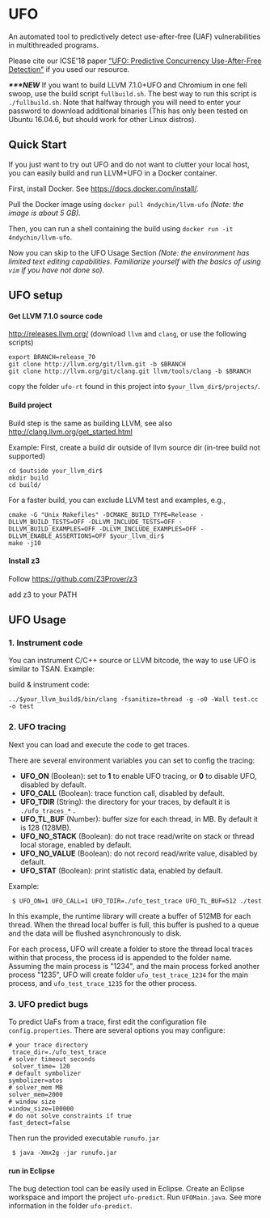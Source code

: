 # UFO

An automated tool to predictively detect use-after-free (UAF) vulnerabilities in multithreaded programs.

Please cite our ICSE'18 paper ["UFO: Predictive Concurrency Use-After-Free Detection"](https://parasol.tamu.edu/people/jeff/academic/ufo.pdf) if you used our resource.

***\*\*\*NEW***
If you want to build LLVM 7.1.0+UFO and Chromium in one fell swoop, use the build script `fullbuild.sh`. The best way to run this script is `./fullbuild.sh`. Note that halfway through you will need to enter your password to download additional binaries (This has only been tested on Ubuntu 16.04.6, but should work for other Linux distros).


## Quick Start

If you just want to try out UFO and do not want to clutter your local host, you can easily build and run LLVM+UFO in a Docker container.

First, install Docker. See https://docs.docker.com/install/.

Pull the Docker image using `docker pull 4ndychin/llvm-ufo` *(Note: the image is about 5 GB).*

Then, you can run a shell containing the build using `docker run -it 4ndychin/llvm-ufo`.

Now you can skip to the UFO Usage Section *(Note: the environment has limited text editing capabilities. Familiarize yourself with the basics of using `vim` if you have not done so).*

## UFO setup

#### Get LLVM 7.1.0 source code

http://releases.llvm.org/ (download `llvm` and `clang`, or use the following scripts)

```
export BRANCH=release_70
git clone http://llvm.org/git/llvm.git -b $BRANCH
git clone http://llvm.org/git/clang.git llvm/tools/clang -b $BRANCH
```

copy the folder `ufo-rt` found in this project into `$your_llvm_dir$/projects/`.

#### Build project

Build step is the same as building LLVM, see also http://clang.llvm.org/get_started.html

Example:
First, create a build dir outside of llvm source dir (in-tree build not supported)
```
cd $outside your_llvm_dir$
mkdir build
cd build/
```

For a faster build, you can exclude LLVM test and examples, e.g.,
```
cmake -G "Unix Makefiles" -DCMAKE_BUILD_TYPE=Release -DLLVM_BUILD_TESTS=OFF -DLLVM_INCLUDE_TESTS=OFF -DLLVM_BUILD_EXAMPLES=OFF -DLLVM_INCLUDE_EXAMPLES=OFF -DLLVM_ENABLE_ASSERTIONS=OFF $your_llvm_dir$
make -j10
```

#### Install z3 

Follow https://github.com/Z3Prover/z3

add z3 to your PATH

## UFO Usage

### 1. Instrument code

You can instrument C/C++ source or LLVM bitcode, the way to use UFO is similar to TSAN.
Example:

build & instrument code:

```../$your_llvm_build$/bin/clang -fsanitize=thread -g -o0 -Wall test.cc -o test```

### 2. UFO tracing

Next you can load and execute the code to get traces.

There are several environment variables you can set to config the tracing:

- **UFO_ON** (Boolean): set to __1__ to enable UFO tracing, or __0__ to disable UFO, disabled by default. 
- **UFO_CALL** (Boolean): trace function call, disabled by default.
- **UFO_TDIR** (String): the directory for your traces, by default it is ```./ufo_traces_*``` .
- **UFO_TL_BUF** (Number): buffer size for each thread, in MB. By default it is 128 (128MB).
- **UFO_NO_STACK** (Boolean): do not trace read/write on stack or thread local storage, enabled by default.
- **UFO_NO_VALUE** (Boolean): do not record read/write value, disabled by default.
- **UFO_STAT** (Boolean): print statistic data, enabled by default.

Example:
```
 $ UFO_ON=1 UFO_CALL=1 UFO_TDIR=./ufo_test_trace UFO_TL_BUF=512 ./test
```
In this example, the runtime library will create a buffer of 512MB for each thread.
When the thread local buffer is full, this buffer is pushed to a queue and the data will be flushed asynchronously to disk.

For each process, UFO will create a folder to store the thread local traces within that process, the process id is appended to the folder name. Assuming the main process is "1234", and the main process forked another process "1235",
UFO will create folder `ufo_test_trace_1234` for the main process, and `ufo_test_trace_1235` for the other process.

### 3. UFO predict bugs

To predict UaFs from a trace, first edit the configuration file `config.properties`. There are several options you may configure:

```
# your trace directory
 trace_dir=./ufo_test_trace 
# solver timeout seconds
 solver_time= 120
# default symbolizer
symbolizer=atos
# solver_mem MB
solver_mem=2000
# window size
window_size=100000
# do not solve constraints if true
fast_detect=false
```

Then run the provided executable `runufo.jar`
```
 $ java -Xmx2g -jar runufo.jar
```

#### run in Eclipse
The bug detection tool can be easily used in Eclipse. Create an Eclipse workspace and import the project `ufo-predict`. Run `UFOMain.java`. See more information in the folder `ufo-predict`.
